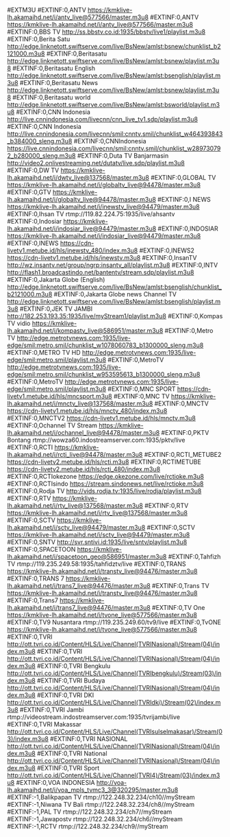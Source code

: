 #EXTM3U
#EXTINF:0,ANTV
https://kmklive-lh.akamaihd.net/i/antv_live@577566/master.m3u8
#EXTINF:0,ANTV
https://kmklive-lh.akamaihd.net/i/antv_live@577566/master.m3u8
#EXTINF:0,BBS TV
http://ss.bbstv.co.id:1935/bbstv/live1/playlist.m3u8
#EXTINF:0,Berita Satu
http://edge.linknetott.swiftserve.com/live/BsNew/amlst:bsnew/chunklist_b2121000.m3u8
#EXTINF:0,Beritasatu
http://edge.linknetott.swiftserve.com/live/BsNew/amlst:bsnew/playlist.m3u8
#EXTINF:0,Beritasatu English
http://edge.linknetott.swiftserve.com/live/BsNew/amlst:bsenglish/playlist.m3u8
#EXTINF:0,Beritasatu News
http://edge.linknetott.swiftserve.com/live/BsNew/amlst:bsnew/playlist.m3u8
#EXTINF:0,Beritasatu world
http://edge.linknetott.swiftserve.com/live/BsNew/amlst:bsworld/playlist.m3u8
#EXTINF:0,CNN Indonesia
http://live.cnnindonesia.com/livecnn/cnn_live_tv1.sdp/playlist.m3u8
#EXTINF:0,CNN Indonesia
http://live.cnnindonesia.com/livecnn/smil:cnntv.smil/chunklist_w464393843_b384000_sleng.m3u8
#EXTINF:0,CNNIndonesia
https://live.cnnindonesia.com/livecnn/smil:cnntv.smil/chunklist_w289730792_b280000_sleng.m3u8
#EXTINF:0,Duta TV Banjarmasin
http://video2.onlivestreaming.net/dutatv/live.sdp/playlist.m3u8
#EXTINF:0,DW TV
https://kmklive-lh.akamaihd.net/i/dwtv_live@137568/master.m3u8
#EXTINF:0,GLOBAL TV
https://kmklive-lh.akamaihd.net/i/globaltv_live@94478/master.m3u8
#EXTINF:0,GTV
https://kmklive-lh.akamaihd.net/i/globaltv_live@94478/master.m3u8
#EXTINF:0,I NEWS
https://kmklive-lh.akamaihd.net/i/inewstv_live@94479/master.m3u8
#EXTINF:0,Ihsan TV
rtmp://119.82.224.75:1935/live/ahsantv
#EXTINF:0,Indosiar
https://kmklive-lh.akamaihd.net/i/indosiar_live@94479/master.m3u8
#EXTINF:0,INDOSIAR
https://kmklive-lh.akamaihd.net/i/indosiar_live@94479/master.m3u8
#EXTINF:0,INEWS
https://cdn-livetv1.metube.id/hls/inewstv_480/index.m3u8
#EXTINF:0,INEWS2
https://cdn-livetv1.metube.id/hls/inewstv.m3u8
#EXTINF:0,InsanTV
http://wz.insantv.net/group/ngrp:insantv_all/playlist.m3u8
#EXTINF:0,INTV
http://flash1.broadcastindo.net/bantentv/stream.sdp/playlist.m3u8
#EXTINF:0,Jakarta Globe (English)
http://edge.linknetott.swiftserve.com/live/BsNew/amlst:bsenglish/chunklist_b2121000.m3u8
#EXTINF:0,Jakarta Globe news Channel TV
http://edge.linknetott.swiftserve.com/live/BsNew/amlst:bsenglish/playlist.m3u8
#EXTINF:0,JEK TV JAMBI
http://182.253.193.35:1935/live/myStream1/playlist.m3u8
#EXTINF:0,Kompas TV vidio
https://kmklive-lh.akamaihd.net/i/kompastv_live@586951/master.m3u8
#EXTINF:0,Metro TV
http://edge.metrotvnews.com:1935/live-edge/smil:metro.smil/chunklist_w1078060783_b1300000_sleng.m3u8
#EXTINF:0,METRO TV HD
http://edge.metrotvnews.com:1935/live-edge/smil:metro.smil/playlist.m3u8
#EXTINF:0,MetroTV
http://edge.metrotvnews.com:1935/live-edge/smil:metro.smil/chunklist_w953595613_b1300000_sleng.m3u8
#EXTINF:0,MetroTV
http://edge.metrotvnews.com:1935/live-edge/smil:metro.smil/playlist.m3u8
#EXTINF:0,MNC SPORT
https://cdn-livetv1.metube.id/hls/mncsport.m3u8
#EXTINF:0,MNC TV
https://kmklive-lh.akamaihd.net/i/mnctv_live@137568/master.m3u8
#EXTINF:0,MNCTV
https://cdn-livetv1.metube.id/hls/mnctv_480/index.m3u8
#EXTINF:0,MNCTV2
https://cdn-livetv1.metube.id/hls/mnctv.m3u8
#EXTINF:0,Ochannel TV Stream
https://kmklive-lh.akamaihd.net/i/ochannel_live@94478/master.m3u8
#EXTINF:0,PKTV Bontang
rtmp://wowza60.indostreamserver.com:1935/pktv/live
#EXTINF:0,RCTI
https://kmklive-lh.akamaihd.net/i/rcti_live@94478/master.m3u8
#EXTINF:0,RCTI_METUBE2
https://cdn-livetv2.metube.id/hls/rcti.m3u8
#EXTINF:0,RCTIMETUBE
https://cdn-livetv2.metube.id/hls/rcti_480/index.m3u8
#EXTINF:0,RCTIokezone
https://edge.okezone.com/live/rctioke.m3u8
#EXTINF:0,RCTIsindo
https://stream.sindonews.net/live/rctioke.m3u8
#EXTINF:0,Rodja TV
http://vids.rodja.tv:1935/live/rodja/playlist.m3u8
#EXTINF:0,RTV
https://kmklive-lh.akamaihd.net/i/rtv_live@137568/master.m3u8
#EXTINF:0,RTV
https://kmklive-lh.akamaihd.net/i/rtv_live@137568/master.m3u8
#EXTINF:0,SCTV
https://kmklive-lh.akamaihd.net/i/sctv_live@94479/master.m3u8
#EXTINF:0,SCTV
https://kmklive-lh.akamaihd.net/i/sctv_live@94479/master.m3u8
#EXTINF:0,SNTV
http://svr.sntivi.id:1935/live/sntv/playlist.m3u8
#EXTINF:0,SPACETOON
https://kmklive-lh.akamaihd.net/i/spacetoon_geo@586951/master.m3u8
#EXTINF:0,Tahfizh TV
rtmp://119.235.249.58:1935/tahfidztv/live
#EXTINF:0,TRANS
https://kmklive-lh.akamaihd.net/i/transtv_live@94476/master.m3u8
#EXTINF:0,TRANS 7
https://kmklive-lh.akamaihd.net/i/trans7_live@94476/master.m3u8
#EXTINF:0,Trans TV
https://kmklive-lh.akamaihd.net/i/transtv_live@94476/master.m3u8
#EXTINF:0,Trans7
https://kmklive-lh.akamaihd.net/i/trans7_live@94476/master.m3u8
#EXTINF:0,TV One
https://kmklive-lh.akamaihd.net/i/tvone_live@577566/master.m3u8
#EXTINF:0,TV9 Nusantara
rtmp://119.235.249.60/tv9/live
#EXTINF:0,TvONE
https://kmklive-lh.akamaihd.net/i/tvone_live@577566/master.m3u8
#EXTINF:0,TVRI
http://ott.tvri.co.id/Content/HLS/Live/Channel(TVRINasional)/Stream(04)/index.m3u8
#EXTINF:0,TVRI
http://ott.tvri.co.id/Content/HLS/Live/Channel(TVRINasional)/Stream(04)/index.m3u8
#EXTINF:0,TVRI Bengkulu
http://ott.tvri.co.id/Content/HLS/Live/Channel(TVRIbengkulu)/Stream(03)/index.m3u8
#EXTINF:0,TVRI Budaya
http://ott.tvri.co.id/Content/HLS/Live/Channel(TVRINasional)/Stream(04)/index.m3u8
#EXTINF:0,TVRI DKI
http://ott.tvri.co.id/Content/HLS/Live/Channel(TVRIdki)/Stream(02)/index.m3u8
#EXTINF:0,TVRI Jambi
rtmp://videostream.indostreamserver.com:1935/tvrijambi/live
#EXTINF:0,TVRI Makassar
http://ott.tvri.co.id/Content/HLS/Live/Channel(TVRIsulselmakasar)/Stream(03)/index.m3u8
#EXTINF:0,TVRI NASIONAL
http://ott.tvri.co.id/Content/HLS/Live/Channel(TVRINasional)/Stream(04)/index.m3u8
#EXTINF:0,TVRI National
http://ott.tvri.co.id/Content/HLS/Live/Channel(TVRINasional)/Stream(04)/index.m3u8
#EXTINF:0,TVRI Sport
http://ott.tvri.co.id/Content/HLS/Live/Channel(TVRI4)/Stream(03)/index.m3u8
#EXTINF:0,VOA INDONESIA
http://voa-lh.akamaihd.net/i/voa_mpls_tvmc3_3@320295/master.m3u8
#EXTINF:-1,Balikpapan TV
rtmp://122.248.32.234/ch10//myStream
#EXTINF:-1,Niwana TV Bali
rtmp://122.248.32.234/ch8//myStream
#EXTINF:-1,PAL TV
rtmp://122.248.32.234/ch7//myStream
#EXTINF:-1,Jawapostv
rtmp://122.248.32.234/ch6//myStream
#EXTINF:-1,RCTV
rtmp://122.248.32.234/ch9//myStream
